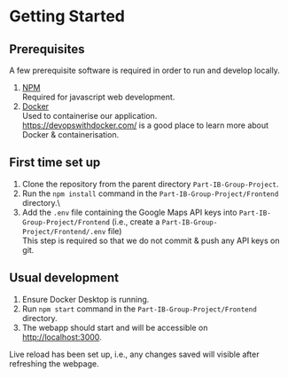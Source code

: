 # Getting Started

## Prerequisites

A few prerequisite software is required in order to run and develop locally.

1. [NPM](https://nodejs.org/en/download/)\
  Required for javascript web development.
2. [Docker](https://docs.docker.com/get-docker/)\
  Used to containerise our application.\
  https://devopswithdocker.com/ is a good place to learn more about Docker & containerisation.

## First time set up
1. Clone the repository from the parent directory `Part-IB-Group-Project`. 
2. Run the `npm install` command in the `Part-IB-Group-Project/Frontend` directory.\
3. Add the `.env` file containing the Google Maps API keys into `Part-IB-Group-Project/Frontend` (i.e., create a `Part-IB-Group-Project/Frontend/.env` file)\
This step is required so that we do not commit & push any API keys on git.

## Usual development
1. Ensure Docker Desktop is running.
2. Run `npm start` command in the `Part-IB-Group-Project/Frontend` directory.
3. The webapp should start and will be accessible on [http://localhost:3000](http://localhost:3000). 

Live reload has been set up, i.e., any changes saved will visible after refreshing the webpage.

